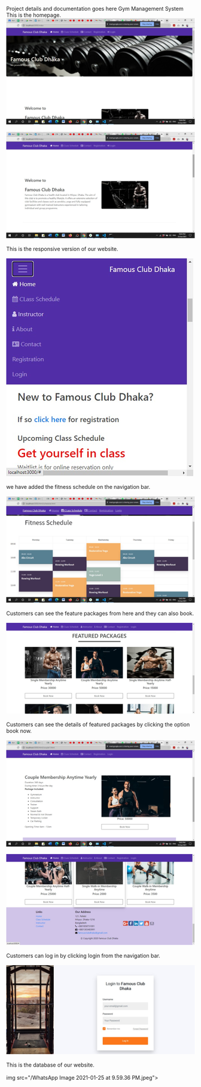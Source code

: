 Project details and documentation goes here
Gym Management System <br>
This is the homepage.
<img src="/WhatsApp Image 2021-01-25 at 10.04.54 PM.jpeg"> <br><br>
<img src="/WhatsApp Image 2021-01-25 at 10.03.31 PM.jpeg"><br><br>
This is the responsive version of our website.<br><br>
<img src="/WhatsApp Image 2021-01-25 at 9.59.04 PM (1).jpeg"><br><br>
we have added the fitness schedule on the navigation bar.<br><br>
<img src="/WhatsApp Image 2021-01-25 at 10.05.27 PM.jpeg"><br><br>
Customers can see the feature packages from here and they can also book.<br><br>
<img src="/WhatsApp Image 2021-01-25 at 9.59.04 PM (3).jpeg"><br><br>
Customers can see the details of featured packages by clicking the option book now.<br><br>
<img src="/WhatsApp Image 2021-01-25 at 10.04.05 PM.jpeg"><br><br>
<img src="/WhatsApp Image 2021-01-25 at 9.59.04 PM (2).jpeg"><br><br>
Customers can log in by clicking login from the navigation bar.<br><br>
<img src="/WhatsApp Image 2021-01-25 at 9.59.04 PM.jpeg"><br><br>
This is the database of our website.<br><br>
img src="/WhatsApp Image 2021-01-25 at 9.59.36 PM.jpeg">
